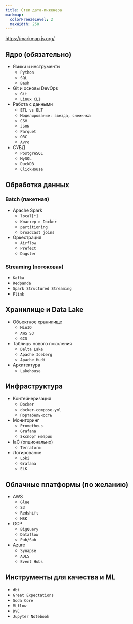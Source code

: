 ```yaml
---
title: Стек дата-инженера
markmap:
  colorFreezeLevel: 2
  maxWidth: 250
---
```


https://markmap.js.org/

## Ядро (обязательно)

- Языки и инструменты
  - `Python`
  - `SQL`
  - `Bash`
- Git и основы DevOps
  - `Git`
  - `Linux CLI`
- Работа с данными
  - `ETL vs ELT`
  - `Моделирование: звезда, снежинка`
  - `CSV`
  - `JSON`
  - `Parquet`
  - `ORC`
  - `Avro`
- СУБД
  - `PostgreSQL`
  - `MySQL`
  - `DuckDB`
  - `ClickHouse`

## Обработка данных

### Batch (пакетная)
- Apache Spark
  - `local[*]`
  - `Кластер в Docker`
  - `partitioning`
  - `broadcast joins`
- Оркестрация
  - `Airflow`
  - `Prefect`
  - `Dagster`

### Streaming (потоковая)
- `Kafka`
- `Redpanda`
- `Spark Structured Streaming`
- `Flink`

## Хранилище и Data Lake

- Объектное хранилище
  - `MinIO`
  - `AWS S3`
  - `GCS`
- Таблицы нового поколения
  - `Delta Lake`
  - `Apache Iceberg`
  - `Apache Hudi`
- Архитектура
  - `Lakehouse`

## Инфраструктура

- Контейнеризация
  - `Docker`
  - `docker-compose.yml`
  - `Портабельность`
- Мониторинг
  - `Prometheus`
  - `Grafana`
  - `Экспорт метрик`
- IaC (опционально)
  - `Terraform`
- Логирование
  - `Loki`
  - `Grafana`
  - `ELK`

## Облачные платформы (по желанию)

- AWS
  - `Glue`
  - `S3`
  - `Redshift`
  - `MSK`
- GCP
  - `BigQuery`
  - `Dataflow`
  - `Pub/Sub`
- Azure
  - `Synapse`
  - `ADLS`
  - `Event Hubs`

## Инструменты для качества и ML

- `dbt`
- `Great Expectations`
- `Soda Core`
- `MLflow`
- `DVC`
- `Jupyter Notebook`